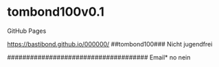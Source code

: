 # tombond100v0.1

GitHub Pages


https://bastibond.github.io/000000/
##tombond100###
Nicht jugendfrei

#####################################
Email* no nein
